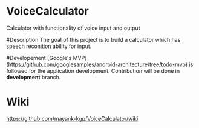 # VoiceCalculator
Calculator with functionality of voice input and output

#Description
The goal of this project is to build a calculator which has speech reconition ability for input.

#Developement
[Google's MVP] (https://github.com/googlesamples/android-architecture/tree/todo-mvp) is followed for the application development.
Contribution will be done in **development** branch.

# Wiki
https://github.com/mayank-kgp/VoiceCalculator/wiki
